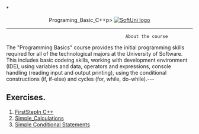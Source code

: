  *<p align="center"> Programing_Basic_C++p>
<a href="https://softuni.bg/trainings/1714/software-technologies-october-2017">  ![SoftUni logo][logo] <a/>

[logo]: http://innovationstarterbox.bg/wp-content/uploads/2016/05/Softuni_logo_trasparent.png "Logo Title Text 2"

---

                                                 About the course

The "Programming Basics" course provides the initial programming skills required for all of the technological majors at the University of Software. This includes basic codeing skills, working with development environment (IDE), using variables and data, operators and expressions, console handling (reading input and output printing), using the conditional constructions (if, if-else) and cycles (for, while, do-while).---


## Exercises.
1. <a href="https://github.com/vladimirpetukhov/Soft_Uni_Studies/tree/master/Programing_Basic_C%2B%2B/1.FirstStepInC%2B%2B"> FirstStepIn C++</a>
2. <a href="https://github.com/vladimirpetukhov/Soft_Uni_Studies/tree/master/Programing_Basic_C%2B%2B/2.Simple%20Calculations"> Simple_Calculations</a>
3. <a href="https://github.com/vladimirpetukhov/Soft_Uni_Studies/tree/master/Programing_Basic_C%2B%2B/3.Simple%20Conditional%20Statements"> Simple Conditional Statements </a>
